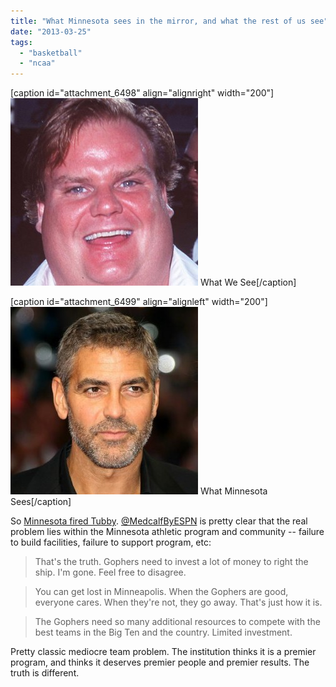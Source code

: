 ```yaml
---
title: "What Minnesota sees in the mirror, and what the rest of us see"
date: "2013-03-25"
tags: 
  - "basketball"
  - "ncaa"
---
```


\[caption id="attachment\_6498" align="alignright" width="200"\][![What We See](images/Chris-Farley-300x300.jpg)](http://theludwigs.com/wp-content/uploads/2013/03/Chris-Farley.jpg) What We See\[/caption\]

\[caption id="attachment\_6499" align="alignleft" width="200"\][![What Minnesota Sees](images/George-Clooney-300x300.jpeg)](http://theludwigs.com/wp-content/uploads/2013/03/George-Clooney.jpeg) What Minnesota Sees\[/caption\]  
  
  
  
  
  
  
  
  
  
  
  
  
  
  
So [Minnesota fired Tubby](http://espn.go.com/mens-college-basketball/story/_/id/9096499/minnesota-gophers-dismiss-tubby-smith-day-ncaa-tourney-ouster). [@MedcalfByESPN](https://twitter.com/MedcalfByESPN) is pretty clear that the real problem lies within the Minnesota athletic program and community -- failure to build facilities, failure to support program, etc:

> That's the truth. Gophers need to invest a lot of money to right the ship. I'm gone. Feel free to disagree.

> You can get lost in Minneapolis. When the Gophers are good, everyone cares. When they're not, they go away. That's just how it is.

> The Gophers need so many additional resources to compete with the best teams in the Big Ten and the country. Limited investment.

Pretty classic mediocre team problem. The institution thinks it is a premier program, and thinks it deserves premier people and premier results. The truth is different.
